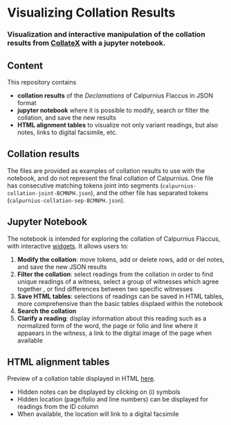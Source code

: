 # Visualizing Collation Results
### Visualization and interactive manipulation of the collation results from [CollateX](collatex.net) with a jupyter notebook.


## Content
This repository contains
- **collation results** of the *Declamations* of Calpurnius Flaccus in JSON format
- **jupyter notebook** where it is possible to modify, search or filter the collation, and save the new results
- **HTML alignment tables** to visualize not only variant readings, but also notes, links to digital facsimile, etc.

## Collation results
The files are provided as examples of collation results to use with the notebook, and do not represent the final collation of Calpurnius. One file has consecutive matching tokens joint into segments (`calpurnius-collation-joint-BCMNPH.json`), and the other file has separated tokens (`calpurnius-collation-sep-BCMNPH.json`).

## Jupyter Notebook
The notebook is intended for exploring the collation of Calpurnius Flaccus, with interactive [widgets](http://ipywidgets.readthedocs.io/en/latest/index.html).
It allows users to:
 1. **Modify the collation**: move tokens, add or delete rows, add or del notes, and save the new JSON results
 2. **Filter the collation**: select readings from the collation in order to find unique readings of a witness, select a group of witnesses which agree together
, or find differences between two specific witnesses
 3. **Save HTML tables**: selections of readings can be saved in HTML tables, more comprehensive than the basic tables displaed within the notebook
 3. **Search the collation**
 4. **Clarify a reading**: display information about this reading such as a normalized form of the word, 
the page or folio and line where it appaears in the witness, a link to the digital image of the page when available

## HTML alignment tables
Preview of a collation table displayed in HTML [here](https://htmlpreview.github.io/?https://github.com/enury/collation-viz/blob/master/alignment-tables/example.html).

- Hidden notes can be displayed by clicking on (i) symbols
- Hidden  location (page/folio and line numbers) can be displayed for readings from the ID column
- When available, the location will link to a digital facsimile

